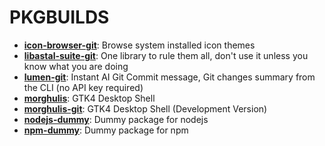 # PKGBUILDS

- [**icon-browser-git**](https://github.com/Aylur/icon-browser): Browse system installed icon themes
- [**libastal-suite-git**](https://github.com/Aylur/astal): One library to rule them all, don't use it unless you know what you are doing
- [**lumen-git**](https://github.com/jnsahaj/lumen): Instant AI Git Commit message, Git changes summary from the CLI (no API key required)
- [**morghulis**](https://github.com/ARKye03/morghulis): GTK4 Desktop Shell
- [**morghulis-git**](https://github.com/ARKye03/morghulis): GTK4 Desktop Shell (Development Version)
- [**nodejs-dummy**](): Dummy package for nodejs
- [**npm-dummy**](): Dummy package for npm
